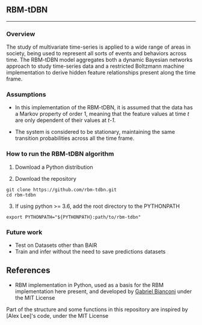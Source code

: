 ## RBM-tDBN

--------------------

### Overview
The study of multivariate time-series is applied to a wide range of areas in society, being used to represent all sorts of events and behaviors across time. The RBM-tDBN model aggregates both a dynamic Bayesian networks approach to study time-series data and a restricted Boltzmann machine implementation to derive hidden feature relationships present along the time frame.

### Assumptions
- In this implementation of the RBM-tDBN, it is assumed that the data has a Markov property of order 1, meaning that the feature values at time *t* are only dependent of their values at *t-1*.

- The system is considered to be stationary, maintaining the same transition probabilities across all the time frame.


### How to run the RBM-tDBN algorithm
1. Download a Python distribution

2. Download the repository

```
git clone https://github.com/rbm-tdbn.git
cd rbm-tdbn
```

3. If using python >= 3.6, add the root directory to the PYTHONPATH

```
export PYTHONPATH="${PYTHONPATH}:path/to/rbm-tdbn"
```

### Future work
- Test on Datasets other than BAIR
- Train and infer without the need to save predictions datasets



## References
- RBM implementation in Python, used as a basis for the RBM implementation here present, and developed by [Gabriel Bianconi] under the MIT License 

Part of the structure and some functions in this repository are inspired by [Alex Lee]'s code, under the MIT License 

<!-- Links -->

[Gabriel Bianconi]: https://https://github.com/GabrielBianconi/pytorch-rbm

